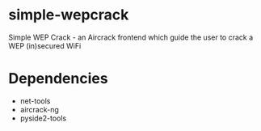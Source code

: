 # simple-wepcrack

Simple WEP Crack - an Aircrack frontend which guide the user to crack a WEP (in)secured WiFi


# Dependencies

- net-tools
- aircrack-ng
- pyside2-tools
